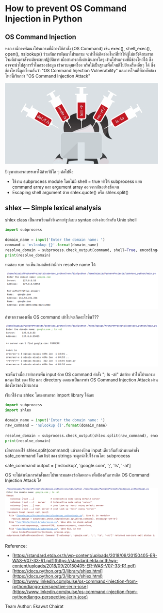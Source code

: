 # How to prevent OS Command Injection in Python

## OS Command Injection
หากเรามีการพัฒนาโปรแกรมที่มีการใช้คำสั่ง (OS Command) เช่น exec(), shell_exec(), open(), nslookup() ร่วมกับการพัฒนาโปรแกรม จะทำให้เกิดช่องโหว่ที่ทำให้ผู้ไม่หวังดีสามารถโจมตีผ่านคำสั่งระดับระบบปฏิบัติการ เผื่อสามารถสั่งดำเนินการใดๆ ผ่านโปรแกรมที่มีช่องโหว่ได้ ซึ่งอาจจะนำไปสู่การรั่วไหลของข้อมูล เข้าควบคุมเครื่อง หรือใช้เป็นฐานเพื่อโจมตีไปยังเครื่องอื่นๆ ได้ ซึ่งช่องโหว่นี้ถูกเรียนกันว่า "OS Command Injection Vulnerability" และการโจมตีที่อาศัยข่องโหว่นี้เรียกว่า "OS Command Injection Attack"

![](img/shlex_1.png)

ปัญหาสามารถบรรเทาได้ด้วยวิธีใด ๆ ต่อไปนี้:
* ใช้งาน subprocess module โดยไม่มี shell = true ทำให้ subprocess แยก command array และ argument array ออกจากกันอย่างชัดเจน
* Escaping shell argument ด้วย shlex.quote() หรือ shlex.split()

## shlex — Simple lexical analysis
shlex class เป็นการเขียนตัววิเคราะห์รูปแบบ syntax อย่างง่ายสำหรับ Unix shell

``` python
import subprocess

domain_name = input('Enter the domain name: ')
command = 'nslookup {}'.format(domain_name)
resolve_domain = subprocess.check_output(command, shell=True, encoding='UTF-8')
print(resolve_domain)
```
ทดสอบ run จะเห็นว่าผลลัพธ์ว่ามีการ resolve name ได้

![](img/shlex_2.png)

ถ้าหากเราลองเพิ่ม OS command เข้าไปจะเกิดอะไรขึ้น???

![](img/shlex_3.png)

จะเห็นว่าเมื่อเราทำการเพิ่ม input ด้วย OS command คำสั่ง "; ls -al" ต่อท้าย ทำให้โปรแกรมแสดง list ของ file และ directory ออกมาเป็นการทำ OS Command Injection Attack ผ่านช่องโหว่ของโปรแกรม

เรียกใช้งาน shlex โดยผสามารถ import library ได้เลย

``` python
import subprocess
import shlex

domain_name = input('Enter the domain name: ')
raw_command = 'nslookup {}'.format(domain_name)

resolve_domain = subprocess.check_output(shlex.split(raw_command), encoding='UTF-8')
print(resolve_domain)
```

เมื่อเราลองใช้ shlex.split(command) แล้วลองป้อน input เดียวกันกับด้านบนคำสั่ง safe_command โดย list ของ strings จะถูกนำไปใช้งานโดย subprocess

safe_command output = ['nslookup', 'google.com', ';', 'ls', '-al']

OS จะไม่ดำเนินการคำสั่งและโปรแกรมแสดงข้อผิดพลาด เพื่อป้องกันการเกิด OS Command Injection Attack ได้

![](img/shlex_4.png)

Reference: 
* [https://standard.etda.or.th/wp-content/uploads/2018/09/20150405-ER-WAS-V07-33-R1.pdf](https://standard.etda.or.th/wp-content/uploads/2018/09/20150405-ER-WAS-V07-33-R1.pdf)
* [https://docs.python.org/3/library/shlex.html](https://docs.python.org/3/library/shlex.html)
* [https://www.linkedin.com/pulse/os-command-injection-from-pythondjango-perspective-jerin-jose](https://www.linkedin.com/pulse/os-command-injection-from-pythondjango-perspective-jerin-jose)

Team Author: Ekawut Chairat
